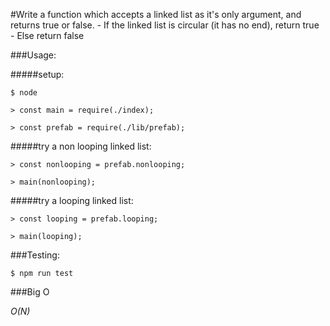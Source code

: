 #Write a function which accepts a linked list as it's only argument, and returns true or false. - If the linked list is circular (it has no end), return true - Else return false

###Usage:

#####setup:

```
$ node

> const main = require(./index);

> const prefab = require(./lib/prefab);
```

#####try a non looping linked list:

```
> const nonlooping = prefab.nonlooping;

> main(nonlooping);
```

#####try a looping linked list:

```
> const looping = prefab.looping;

> main(looping);
```

###Testing:

```
$ npm run test
```

###Big O

_O(N)_
